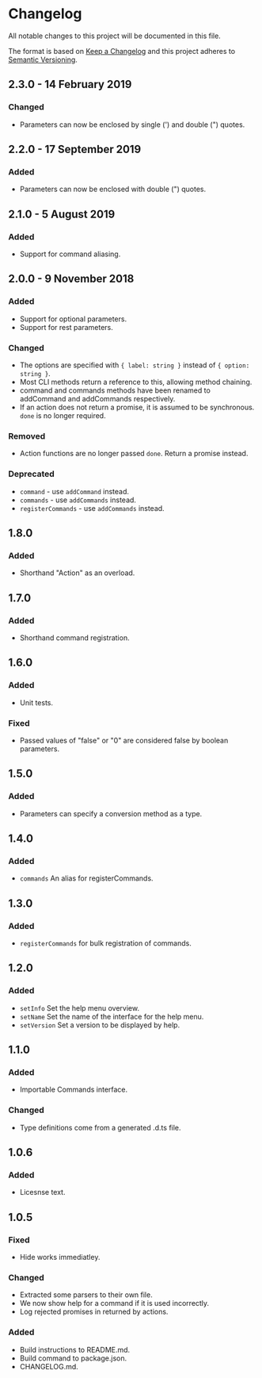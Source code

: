 # Changelog
All notable changes to this project will be documented in this file.

The format is based on [Keep a Changelog](http://keepachangelog.com/en/1.0.0/)
and this project adheres to [Semantic Versioning](http://semver.org/spec/v2.0.0.html).

## 2.3.0 - 14 February 2019

### Changed
- Parameters can now be enclosed by single (') and double (") quotes.

## 2.2.0 - 17 September 2019

### Added
- Parameters can now be enclosed with double (") quotes.

## 2.1.0 - 5 August 2019

### Added
- Support for command aliasing.

## 2.0.0 - 9 November 2018

### Added
- Support for optional parameters.
- Support for rest parameters.

### Changed
- The options are specified with `{ label: string }` instead of `{ option: string }`.
- Most CLI methods return a reference to this, allowing method chaining.
- command and commands methods have been renamed to addCommand and addCommands respectively.
- If an action does not return a promise, it is assumed to be synchronous. `done` is no longer required.

### Removed
- Action functions are no longer passed `done`. Return a promise instead.

### Deprecated
- `command` - use `addCommand` instead.
- `commands` - use `addCommands` instead.
- `registerCommands` - use `addCommands` instead.

## 1.8.0

### Added

- Shorthand "Action" as an overload.

## 1.7.0

### Added

- Shorthand command registration.

## 1.6.0

### Added

- Unit tests.

### Fixed

- Passed values of "false" or "0" are considered false by boolean parameters.

## 1.5.0

### Added

- Parameters can specify a conversion method as a type.

## 1.4.0

### Added

- `commands` An alias for registerCommands.

## 1.3.0

### Added

- `registerCommands` for bulk registration of commands.

## 1.2.0

### Added

- `setInfo` Set the help menu overview.
- `setName` Set the name of the interface for the help menu.
- `setVersion` Set a version to be displayed by help.

## 1.1.0

### Added

- Importable Commands interface.

### Changed

- Type definitions come from a generated .d.ts file.

## 1.0.6

### Added

- Licesnse text.

## 1.0.5

### Fixed

- Hide works immediatley.

### Changed

- Extracted some parsers to their own file.
- We now show help for a command if it is used incorrectly.
- Log rejected promises in returned by actions.

### Added

- Build instructions to README.md.
- Build command to package.json.
- CHANGELOG.md.
